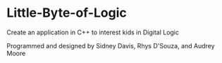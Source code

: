 # Little-Byte-of-Logic
Create an application in C++ to interest kids in Digital Logic

Programmed and designed by Sidney Davis, Rhys D'Souza, and Audrey Moore
